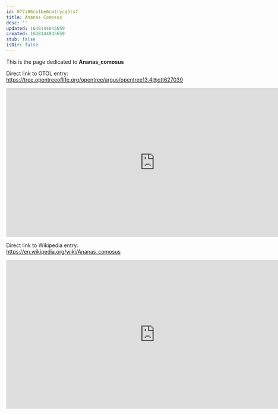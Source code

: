 ```yaml
---
id: 077i06cb1be0cwtrycq5tsf
title: Ananas Comosus
desc: ''
updated: 1648144045659
created: 1648144045659
stub: false
isDir: false
---
```

This is the page dedicated to **Ananas_comosus**


Direct link to OTOL entry: https://tree.opentreeoflife.org/opentree/argus/opentree13.4@ott627039



<html>
    <body>
    <iframe src="https://tree.opentreeoflife.org/opentree/argus/opentree13.4@ott627039"
    width="800" height="400" frameborder="0" allowfullscreen> </iframe>
    </body>
</html>
    


Direct link to Wikipedia entry: https://en.wikipedia.org/wiki/Ananas_comosus



<html>
    <body>
    <iframe src="https://en.wikipedia.org/wiki/Ananas_comosus"
    width="800" height="400" frameborder="0" allowfullscreen> </iframe>
    </body>
</html>
    

